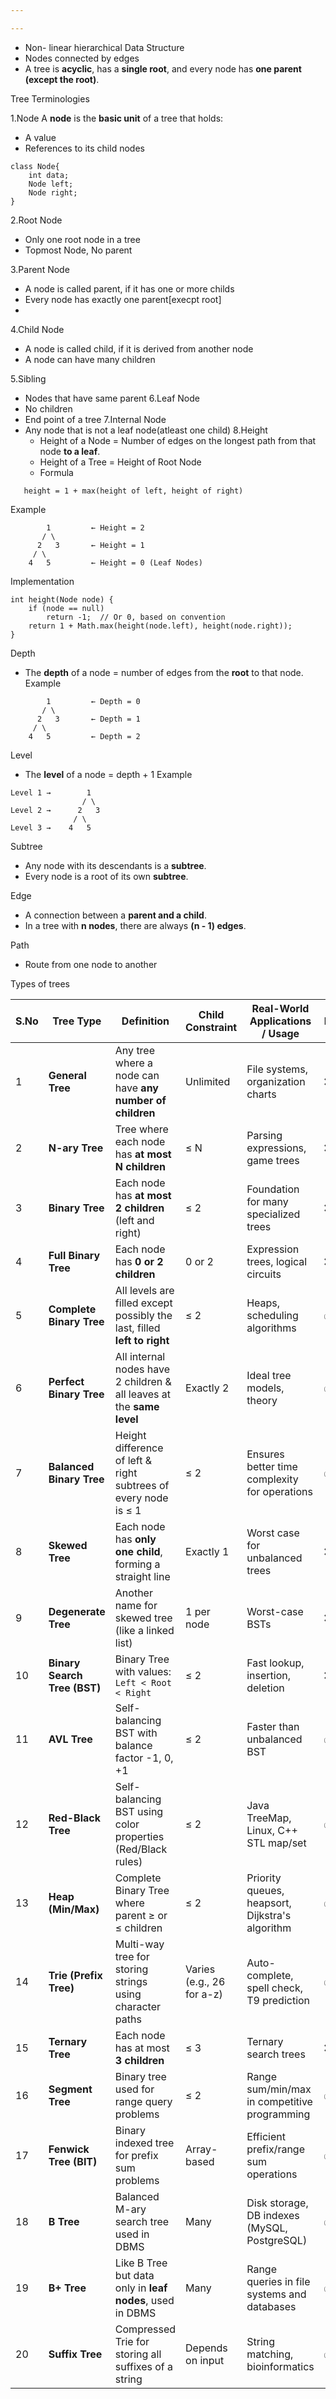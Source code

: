 ```yaml
---

---
```


- Non- linear hierarchical Data Structure
- Nodes connected by edges
- A tree is **acyclic**, has a **single root**, and every node has **one parent (except the root)**.

Tree Terminologies 

1.Node
A **node** is the **basic unit** of a tree that holds:
- A value
- References to its  child nodes
```
class Node{
	int data;
	Node left;
	Node right;
}
```

2.Root Node
- Only one root node in a tree
- Topmost Node, No parent

3.Parent Node
- A node is called parent, if it has one or more childs
- Every node has exactly one parent[execpt root]
-
4.Child Node
- A node is called child, if it is derived from another node
- A node can have many children

5.Sibling
- Nodes that have same parent
6.Leaf Node
- No children
- End point of a tree
7.Internal Node
- Any node that is not a leaf node(atleast one child)
8.Height
  - Height of a Node =  Number of edges on the longest path from that node **to a leaf**.
  - Height of a Tree = Height of Root Node
  - Formula
```
   height = 1 + max(height of left, height of right)
```
   Example
```
        1         ← Height = 2
       / \
      2   3       ← Height = 1
     / \
    4   5         ← Height = 0 (Leaf Nodes)
```
   
   Implementation
```
int height(Node node) {
    if (node == null)
        return -1;  // Or 0, based on convention
    return 1 + Math.max(height(node.left), height(node.right));
}
```

Depth
- The **depth** of a node = number of edges from the **root** to that node.
 Example
```
        1         ← Depth = 0
       / \
      2   3       ← Depth = 1
     / \
    4   5         ← Depth = 2
```

Level
- The **level** of a node = depth + 1
Example
```
Level 1 →        1
                / \
Level 2 →      2   3
              / \
Level 3 →    4   5
```

Subtree
- Any node with its descendants is a **subtree**.
- Every node is a root of its own **subtree**.

Edge
- A connection between a **parent and a child**.
- In a tree with **n nodes**, there are always **(n - 1) edges**.

Path
- Route from one node to another

Types of trees

|S.No|Tree Type|Definition|Child Constraint|Real-World Applications / Usage|Balanced?|
|---|---|---|---|---|---|
|1|**General Tree**|Any tree where a node can have **any number of children**|Unlimited|File systems, organization charts|❌|
|2|**N-ary Tree**|Tree where each node has **at most N children**|≤ N|Parsing expressions, game trees|❌|
|3|**Binary Tree**|Each node has **at most 2 children** (left and right)|≤ 2|Foundation for many specialized trees|❌|
|4|**Full Binary Tree**|Each node has **0 or 2 children**|0 or 2|Expression trees, logical circuits|❌|
|5|**Complete Binary Tree**|All levels are filled except possibly the last, filled **left to right**|≤ 2|Heaps, scheduling algorithms|✅ (Mostly)|
|6|**Perfect Binary Tree**|All internal nodes have 2 children & all leaves at the **same level**|Exactly 2|Ideal tree models, theory|✅|
|7|**Balanced Binary Tree**|Height difference of left & right subtrees of every node is ≤ 1|≤ 2|Ensures better time complexity for operations|✅|
|8|**Skewed Tree**|Each node has **only one child**, forming a straight line|Exactly 1|Worst case for unbalanced trees|❌|
|9|**Degenerate Tree**|Another name for skewed tree (like a linked list)|1 per node|Worst-case BSTs|❌|
|10|**Binary Search Tree (BST)**|Binary Tree with values: `Left < Root < Right`|≤ 2|Fast lookup, insertion, deletion|❌|
|11|**AVL Tree**|Self-balancing BST with balance factor -1, 0, +1|≤ 2|Faster than unbalanced BST|✅ (Strict)|
|12|**Red-Black Tree**|Self-balancing BST using color properties (Red/Black rules)|≤ 2|Java TreeMap, Linux, C++ STL map/set|✅|
|13|**Heap (Min/Max)**|Complete Binary Tree where parent ≥ or ≤ children|≤ 2|Priority queues, heapsort, Dijkstra's algorithm|✅|
|14|**Trie (Prefix Tree)**|Multi-way tree for storing strings using character paths|Varies (e.g., 26 for a-z)|Auto-complete, spell check, T9 prediction|✅|
|15|**Ternary Tree**|Each node has at most **3 children**|≤ 3|Ternary search trees|❌|
|16|**Segment Tree**|Binary tree used for range query problems|≤ 2|Range sum/min/max in competitive programming|✅|
|17|**Fenwick Tree (BIT)**|Binary indexed tree for prefix sum problems|Array-based|Efficient prefix/range sum operations|✅|
|18|**B Tree**|Balanced M-ary search tree used in DBMS|Many|Disk storage, DB indexes (MySQL, PostgreSQL)|✅|
|19|**B+ Tree**|Like B Tree but data only in **leaf nodes**, used in DBMS|Many|Range queries in file systems and databases|✅|
|20|**Suffix Tree**|Compressed Trie for storing all suffixes of a string|Depends on input|String matching, bioinformatics|✅|

